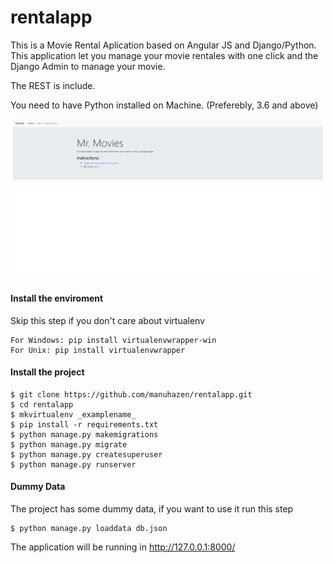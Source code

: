 # rentalapp

This is a Movie Rental Aplication based on Angular JS and Django/Python. This application let you manage your movie rentales with one click and the Django Admin to manage your movie.

The REST is include.

You need to have Python installed on Machine. (Preferebly, 3.6 and above)

![alt text](screenshot/screenshot.png "")

#### Install the enviroment

Skip this step if you don't care about virtualenv
```
For Windows: pip install virtualenvwrapper-win
For Unix: pip install virtualenvwrapper
```

#### Install the project
```
$ git clone https://github.com/manuhazen/rentalapp.git
$ cd rentalapp
$ mkvirtualenv _examplename_
$ pip install -r requirements.txt
$ python manage.py makemigrations
$ python manage.py migrate
$ python manage.py createsuperuser
$ python manage.py runserver
```

#### Dummy Data 

The project has some dummy data, if you want to use it run this step
```
$ python manage.py loaddata db.json
```

The application will be running in http://127.0.0.1:8000/